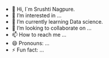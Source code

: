 - 👋 Hi, I`m Srushti Nagpure.
- 👀 I’m interested in ...
- 🌱 I’m currently learning Data science.
- 💞️ I’m looking to collaborate on ...
- 📫 How to reach me ...
- 😄 Pronouns: ...
- ⚡ Fun fact: ...

<!---
nagpuresrushti/nagpuresrushti is a ✨ special ✨ repository because its `README.md` (this file) appears on your GitHub profile.
You can click the Preview link to take a look at your changes.
--->

